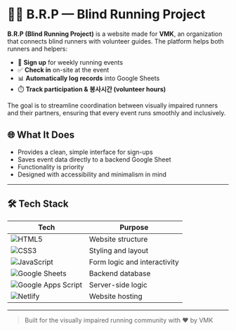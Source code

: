 # 🏃‍♂️ B.R.P — Blind Running Project

**B.R.P (Blind Running Project)** is a website made for **VMK**, an organization that connects blind runners with volunteer guides. The platform helps both runners and helpers:

- 📝 **Sign up** for weekly running events
- ✅ **Check in** on-site at the event
- 📊 **Automatically log records** into Google Sheets
- ⏱️ **Track participation & 봉사시간 (volunteer hours)**

The goal is to streamline coordination between visually impaired runners and their partners, ensuring that every event runs smoothly and inclusively.

## 🌐 What It Does

- Provides a clean, simple interface for sign-ups
- Saves event data directly to a backend Google Sheet
- Functionality is priority
- Designed with accessibility and minimalism in mind

---

## 🛠 Tech Stack

| Tech            | Purpose                         |
|-----------------|----------------------------------|
| ![HTML5](https://img.shields.io/badge/HTML5-E34F26?logo=html5&logoColor=white) | Website structure |
| ![CSS3](https://img.shields.io/badge/CSS3-1572B6?logo=css3&logoColor=white)   | Styling and layout |
| ![JavaScript](https://img.shields.io/badge/JavaScript-F7DF1E?logo=javascript&logoColor=black) | Form logic and interactivity |
| ![Google Sheets](https://img.shields.io/badge/Google%20Sheets-34A853?logo=google-sheets&logoColor=white) | Backend database |
| ![Google Apps Script](https://img.shields.io/badge/Google%20Apps%20Script-4285F4?logo=google&logoColor=white) | Server-side logic |
| ![Netlify](https://img.shields.io/badge/Netlify-00C7B7?logo=netlify&logoColor=white) | Website hosting |

---

> Built for the visually impaired running community with ❤️ by VMK
